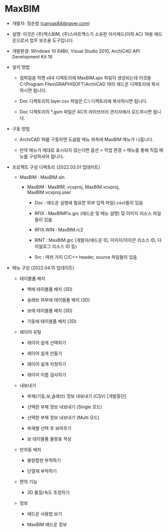 # MaxBIM
* 개발자: 정순범 (canvas84@naver.com)

* 설명: 이것은 (주)맥스BIM, (주)스마트맥스가 소유한 아키캐드(이하 AC) 19용 애드온으로서 업무 보조용 도구입니다.

* 개발환경: Windows 10 64Bit, Visual Studio 2010, ArchiCAD API Development Kit 19

* 설치 방법

  - 컴파일을 하면 x64 디렉토리에 MaxBIM.apx 파일이 생성되는데 이것을 C:\Program Files\GRAPHISOFT\ArchiCAD 19의 애드온 디렉토리에 복사하시면 됩니다.

  - Doc 디렉토리의 layer.csv 파일은 C:\ 디렉토리에 복사하시면 됩니다.
  
  - Doc 디렉토리의 *.gsm 파일은 AC의 라이브러리 관리자에서 로드하시면 됩니다.

* 구동 방법

  - ArchiCAD 19를 구동하면 도움말 메뉴 좌측에 MaxBIM 메뉴가 나옵니다.

  - 만약 메뉴가 제대로 표시되지 않는다면 옵션 > 작업 환경 > 메뉴를 통해 직접 메뉴를 구성하셔야 됩니다.

* 프로젝트 구성 디렉토리 (2022.03.01 업데이트)

  - MaxBIM : MaxBIM.sln

    - MaxBIM : MaxBIM..vcxproj, MaxBIM.vcxproj, MaxBIM.vcxproj.user

      - Doc : 애드온 실행에 필요한 외부 입력 파일(.csv)들이 있음

      - RFIX : MaxBIMFix.grc (애드온 및 메뉴 설명) 및 이미지 리소스 파일들이 있음

      - RFIX.WIN : MaxBIM.rc2

      - RINT : MaxBIM.grc (개발자/애드온 ID, 이미지/아이콘 리소스 ID, 다이얼로그 리소스 ID 등)

      - Src : 여러 가지 C/C++ header, source 파일들이 있음

* 메뉴 구성 (2022.04.15 업데이트)

  - 테이블폼 배치
  
    - 벽에 테이블폼 배치 (3D)

    - 슬래브 하부에 테이블폼 배치 (3D)

    - 보에 테이블폼 배치 (3D)

    - 기둥에 테이블폼 배치 (3D)

  - 레이어 유틸
  
    - 레이어 쉽게 선택하기
    
    - 레이어 쉽게 만들기
    
    - 레이어 쉽게 지정하기

    - 레이어 이름 검사하기
  
  - 내보내기
  
    - 부재(기둥,보,슬래브) 정보 내보내기 (CSV) [개발중단]

    - 선택한 부재 정보 내보내기 (Single 모드)
  
    - 선택한 부재 정보 내보내기 (Multi 모드)

    - 부재별 선택 후 보여주기

    - 보 테이블폼 물량표 작성

  - 반자동 배치
  
    - 물량합판 부착하기

    - 단열재 부착하기

  - 편의 기능

    - 3D 품질/속도 조정하기

  - 정보
  
    - 애드온 사용법 보기
    
    - MaxBIM 애드온 정보
